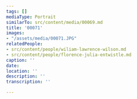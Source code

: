 ```yaml
---
tags: []
mediaType: Portrait
similarTo: src/content/media/00069.md
title: '00071'
images:
- "/assets/media/00071.JPG"
relatedPeople:
- src/content/people/wiliam-lawrence-wilson.md
- src/content/people/florence-julia-entwistle.md
caption: ''
date: 
location: ''
description: ''
transcription: ''

---
```

